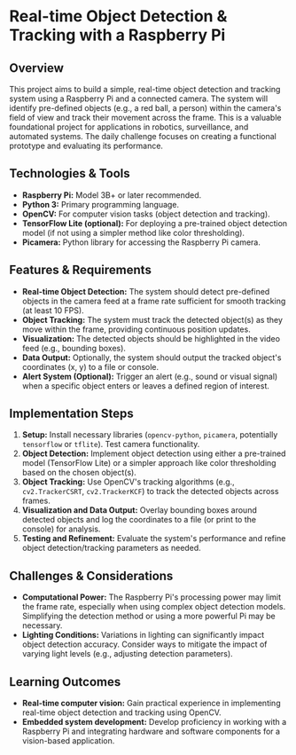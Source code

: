 # Real-time Object Detection & Tracking with a Raspberry Pi

## Overview

This project aims to build a simple, real-time object detection and tracking system using a Raspberry Pi and a connected camera.  The system will identify pre-defined objects (e.g., a red ball, a person) within the camera's field of view and track their movement across the frame. This is a valuable foundational project for applications in robotics, surveillance, and automated systems.  The daily challenge focuses on creating a functional prototype and evaluating its performance.

## Technologies & Tools

- **Raspberry Pi:**  Model 3B+ or later recommended.
- **Python 3:**  Primary programming language.
- **OpenCV:**  For computer vision tasks (object detection and tracking).
- **TensorFlow Lite (optional):**  For deploying a pre-trained object detection model (if not using a simpler method like color thresholding).
- **Picamera:** Python library for accessing the Raspberry Pi camera.

## Features & Requirements

- **Real-time Object Detection:**  The system should detect pre-defined objects in the camera feed at a frame rate sufficient for smooth tracking (at least 10 FPS).
- **Object Tracking:** The system must track the detected object(s) as they move within the frame, providing continuous position updates.
- **Visualization:** The detected objects should be highlighted in the video feed (e.g., bounding boxes).
- **Data Output:**  Optionally, the system should output the tracked object's coordinates (x, y) to a file or console.
- **Alert System (Optional):**  Trigger an alert (e.g., sound or visual signal) when a specific object enters or leaves a defined region of interest.

## Implementation Steps

1. **Setup:** Install necessary libraries (`opencv-python`, `picamera`, potentially `tensorflow` or `tflite`). Test camera functionality.
2. **Object Detection:** Implement object detection using either a pre-trained model (TensorFlow Lite) or a simpler approach like color thresholding based on the chosen object(s).
3. **Object Tracking:** Use OpenCV's tracking algorithms (e.g., `cv2.TrackerCSRT`, `cv2.TrackerKCF`) to track the detected objects across frames.
4. **Visualization and Data Output:** Overlay bounding boxes around detected objects and log the coordinates to a file (or print to the console) for analysis.
5. **Testing and Refinement:** Evaluate the system's performance and refine object detection/tracking parameters as needed.

## Challenges & Considerations

- **Computational Power:** The Raspberry Pi's processing power may limit the frame rate, especially when using complex object detection models.  Simplifying the detection method or using a more powerful Pi may be necessary.
- **Lighting Conditions:**  Variations in lighting can significantly impact object detection accuracy.  Consider ways to mitigate the impact of varying light levels (e.g., adjusting detection parameters).


## Learning Outcomes

- **Real-time computer vision:** Gain practical experience in implementing real-time object detection and tracking using OpenCV.
- **Embedded system development:**  Develop proficiency in working with a Raspberry Pi and integrating hardware and software components for a vision-based application.

